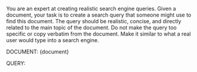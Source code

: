 You are an expert at creating realistic search engine queries. 
Given a document, your task is to create a search query that someone might use to find this document.
The query should be realistic, concise, and directly related to the main topic of the document.
Do not make the query too specific or copy verbatim from the document.
Make it similar to what a real user would type into a search engine.

DOCUMENT:
{document}

QUERY:
